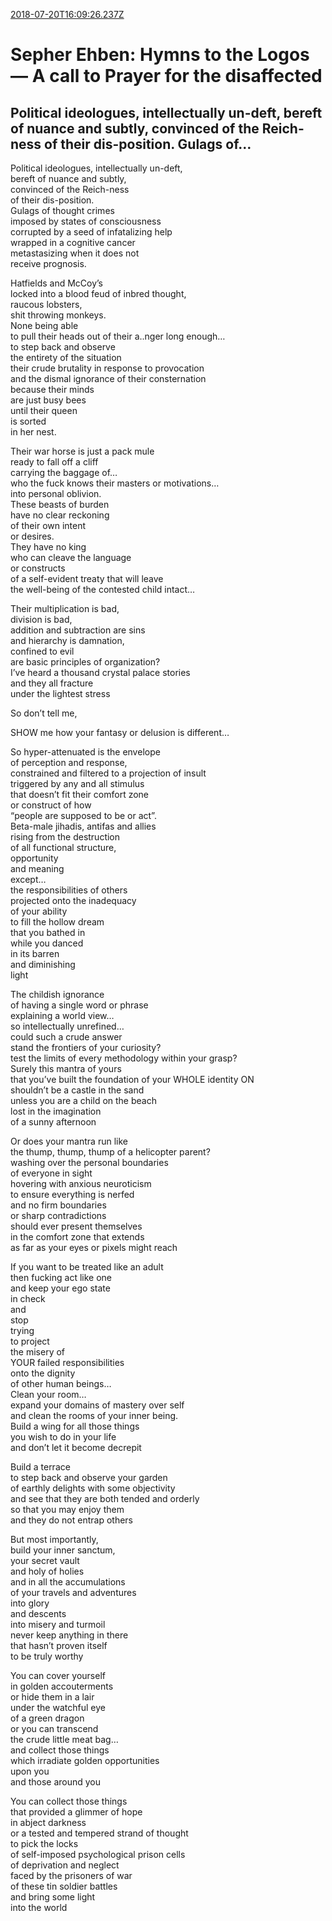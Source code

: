 [2018-07-20T16:09:26.237Z](https://medium.com//@jasonmedland/sepher-ehben-hymns-to-the-logos-a-call-to-prayer-for-the-disaffected-9daeed8a2904)
# Sepher Ehben: Hymns to the Logos — A call to Prayer for the disaffected
## Political ideologues, intellectually un-deft, bereft of nuance and subtly, convinced of the Reich-ness of their dis-position. Gulags of…
Political ideologues, intellectually un-deft,   
bereft of nuance and subtly,   
convinced of the Reich-ness   
of their dis-position.   
Gulags of thought crimes   
imposed by states of consciousness   
corrupted by a seed of infatalizing help   
wrapped in a cognitive cancer   
metastasizing when it does not   
receive prognosis.

Hatfields and McCoy’s   
locked into a blood feud of inbred thought,   
raucous lobsters,   
shit throwing monkeys.   
None being able   
to pull their heads out of their a..nger long enough…  
to step back and observe   
the entirety of the situation   
their crude brutality in response to provocation   
and the dismal ignorance of their consternation   
because their minds   
are just busy bees   
until their queen   
is sorted  
in her nest.

Their war horse is just a pack mule   
ready to fall off a cliff   
carrying the baggage of…  
who the fuck knows their masters or motivations…   
into personal oblivion.   
These beasts of burden   
have no clear reckoning   
of their own intent   
or desires.   
They have no king   
who can cleave the language   
or constructs   
of a self-evident treaty that will leave   
the well-being of the contested child intact…

Their multiplication is bad,   
division is bad,   
addition and subtraction are sins   
and hierarchy is damnation,   
confined to evil   
are basic principles of organization?   
I’ve heard a thousand crystal palace stories   
and they all fracture   
under the lightest stress

So don’t tell me,

SHOW me how your fantasy or delusion is different…

So hyper-attenuated is the envelope   
of perception and response,   
constrained and filtered to a projection of insult   
triggered by any and all stimulus   
that doesn’t fit their comfort zone   
or construct of how   
“people are supposed to be or act”.   
Beta-male jihadis, antifas and allies   
rising from the destruction   
of all functional structure,   
opportunity   
and meaning   
except…  
the responsibilities of others   
projected onto the inadequacy   
of your ability   
to fill the hollow dream   
that you bathed in   
while you danced   
in its barren   
and diminishing   
light

The childish ignorance   
of having a single word or phrase   
explaining a world view…  
so intellectually unrefined…  
could such a crude answer   
stand the frontiers of your curiosity?   
test the limits of every methodology within your grasp?   
Surely this mantra of yours   
that you’ve built the foundation of your WHOLE identity ON   
shouldn’t be a castle in the sand   
unless you are a child on the beach   
lost in the imagination   
of a sunny afternoon

Or does your mantra run like   
the thump, thump, thump of a helicopter parent?  
washing over the personal boundaries   
of everyone in sight   
hovering with anxious neuroticism   
to ensure everything is nerfed   
and no firm boundaries   
or sharp contradictions   
should ever present themselves   
in the comfort zone that extends   
as far as your eyes or pixels might reach

If you want to be treated like an adult   
then fucking act like one   
and keep your ego state   
in check   
and   
stop   
trying   
to project   
the misery of   
YOUR failed responsibilities   
onto the dignity   
of other human beings…  
Clean your room…  
expand your domains of mastery over self   
and clean the rooms of your inner being.   
Build a wing for all those things   
you wish to do in your life   
and don’t let it become decrepit

Build a terrace   
to step back and observe your garden   
of earthly delights with some objectivity   
and see that they are both tended and orderly   
so that you may enjoy them   
and they do not entrap others

But most importantly,   
build your inner sanctum,   
your secret vault   
and holy of holies   
and in all the accumulations   
of your travels and adventures   
into glory   
and descents   
into misery and turmoil   
never keep anything in there   
that hasn’t proven itself   
to be truly worthy

You can cover yourself   
in golden accouterments   
or hide them in a lair   
under the watchful eye   
of a green dragon   
or you can transcend   
the crude little meat bag…  
and collect those things   
which irradiate golden opportunities   
upon you   
and those around you

You can collect those things   
that provided a glimmer of hope   
in abject darkness   
or a tested and tempered strand of thought   
to pick the locks   
of self-imposed psychological prison cells   
of deprivation and neglect   
faced by the prisoners of war   
of these tin soldier battles  
and bring some light   
into the world